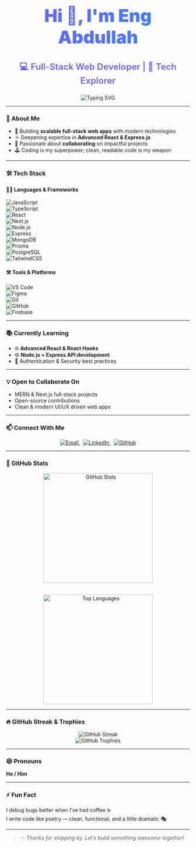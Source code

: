 <!-- PROFILE HEADER -->
<h1 align="center" style="font-weight: 900; font-size: 3rem; background: linear-gradient(90deg, #6C63FF, #3B82F6); -webkit-background-clip: text; color: transparent;">
  Hi 👋, I'm Eng Abdullah
</h1>
<h3 align="center" style="color:#6C63FF; font-weight: 600; font-size: 1.5rem;">
  💻 Full-Stack Web Developer | 🧠 Tech Explorer
</h3>

<!-- TYPING SVG with subtle bounce animation -->
<p align="center">
  <img
    src="https://readme-typing-svg.herokuapp.com?font=Fira+Code&size=22&pause=1000&color=6C63FF&center=true&vCenter=true&width=500&lines=Welcome+to+my+GitHub!;I'm+a+MERN+Stack+Developer;Let's+build+cool+stuff+together!+🚀"
    alt="Typing SVG"
    style="animation: bounce 2s infinite;"
  />
</p>

<style>
@keyframes bounce {
  0%, 100% { transform: translateY(0) }
  50% { transform: translateY(-8px) }
}
</style>

---

### 🚀 About Me

- 🔭 Building **scalable full-stack web apps** with modern technologies  
- ⚛️ Deepening expertise in **Advanced React & Express.js**  
- 🤝 Passionate about **collaborating** on impactful projects  
- 🕹 Coding is my superpower; clean, readable code is my weapon  

---

### 🛠️ Tech Stack

#### 👨‍💻 Languages & Frameworks  
![JavaScript](https://img.shields.io/badge/-JavaScript-black?style=for-the-badge&logo=javascript)  
![TypeScript](https://img.shields.io/badge/-TypeScript-3178C6?style=for-the-badge&logo=typescript)  
![React](https://img.shields.io/badge/-React-20232A?style=for-the-badge&logo=react)  
![Next.js](https://img.shields.io/badge/-Next.js-000000?style=for-the-badge&logo=nextdotjs)  
![Node.js](https://img.shields.io/badge/-Node.js-339933?style=for-the-badge&logo=nodedotjs)  
![Express](https://img.shields.io/badge/-Express-000000?style=for-the-badge&logo=express)  
![MongoDB](https://img.shields.io/badge/-MongoDB-4DB33D?style=for-the-badge&logo=mongodb)  
![Prisma](https://img.shields.io/badge/-Prisma-0C344B?style=for-the-badge&logo=prisma)  
![PostgreSQL](https://img.shields.io/badge/-PostgreSQL-316192?style=for-the-badge&logo=postgresql)  
![TailwindCSS](https://img.shields.io/badge/-Tailwind_CSS-38B2AC?style=for-the-badge&logo=tailwind-css)

#### 🛠️ Tools & Platforms  
![VS Code](https://img.shields.io/badge/-VS%20Code-007ACC?style=for-the-badge&logo=visual-studio-code)  
![Figma](https://img.shields.io/badge/-Figma-black?style=for-the-badge&logo=figma)  
![Git](https://img.shields.io/badge/-Git-F05032?style=for-the-badge&logo=git)  
![GitHub](https://img.shields.io/badge/-GitHub-181717?style=for-the-badge&logo=github)  
![Firebase](https://img.shields.io/badge/-Firebase-FFCA28?style=for-the-badge&logo=firebase)  

---

### 📚 Currently Learning

- 🌐 **Advanced React & React Hooks**  
- ⚙️ **Node.js + Express API development**  
- 🔐 Authentication & Security best practices  

---

### 💡 Open to Collaborate On

- MERN & Next.js full-stack projects  
- Open-source contributions  
- Clean & modern UI/UX driven web apps  

---

### 📫 Connect With Me

<p align="center">
  <a href="mailto:engabdullah@gmail.com" target="_blank" rel="noopener noreferrer">
    <img src="https://img.shields.io/badge/-Email-D14836?style=flat-square&logo=Gmail&logoColor=white" alt="Email" />
  </a>
  &nbsp;
  <a href="https://www.linkedin.com/in/engabdullah" target="_blank" rel="noopener noreferrer">
    <img src="https://img.shields.io/badge/-LinkedIn-0077B5?style=flat-square&logo=Linkedin&logoColor=white" alt="LinkedIn" />
  </a>
  &nbsp;
  <a href="https://github.com/engabdullah-2024" target="_blank" rel="noopener noreferrer">
    <img src="https://img.shields.io/badge/-GitHub-181717?style=flat-square&logo=github&logoColor=white" alt="GitHub" />
  </a>
</p>

---

### 🧾 GitHub Stats

<p align="center" style="display:flex; justify-content:center; gap:2rem; flex-wrap: wrap;">
  <img src="https://github-readme-stats.vercel.app/api?username=engabdullah-2024&show_icons=true&theme=radical" width="300" alt="GitHub Stats" />
  <img src="https://github-readme-stats.vercel.app/api/top-langs/?username=engabdullah-2024&layout=compact&theme=radical" width="300" alt="Top Languages" />
</p>

---

### 🔥 GitHub Streak & Trophies

<p align="center">
  <img src="https://github-readme-streak-stats.herokuapp.com/?user=engabdullah-2024&theme=radical" alt="GitHub Streak" />
  <br />
  <img src="https://github-profile-trophy.vercel.app/?username=engabdullah-2024&theme=radical&margin-w=10&column=7" alt="GitHub Trophies" />
</p>

---

### 😄 Pronouns  
**He / Him**

---

### ⚡ Fun Fact  
I debug bugs better when I’ve had coffee ☕  
I write code like poetry — clean, functional, and a little dramatic 🎭

---

> ✨ *Thanks for stopping by. Let’s build something awesome together!*  
